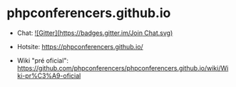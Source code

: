 phpconferencers.github.io
==================================

- Chat: [![Gitter](https://badges.gitter.im/Join Chat.svg)](https://gitter.im/phpconferencers/chat)

- Hotsite: https://phpconferencers.github.io/

- Wiki "pré oficial": https://github.com/phpconferencers/phpconferencers.github.io/wiki/Wiki-pr%C3%A9-oficial
